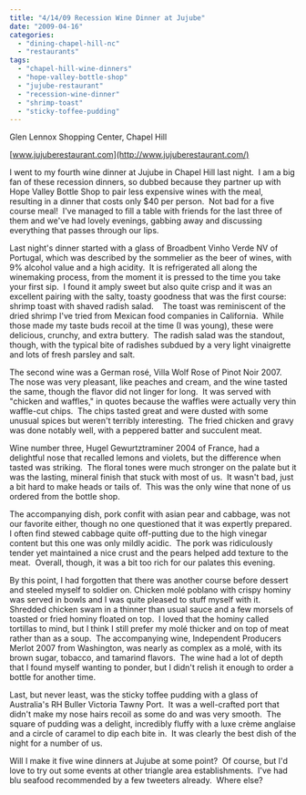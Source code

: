 ```yaml
---
title: "4/14/09 Recession Wine Dinner at Jujube"
date: "2009-04-16"
categories: 
  - "dining-chapel-hill-nc"
  - "restaurants"
tags: 
  - "chapel-hill-wine-dinners"
  - "hope-valley-bottle-shop"
  - "jujube-restaurant"
  - "recession-wine-dinner"
  - "shrimp-toast"
  - "sticky-toffee-pudding"
---
```


Glen Lennox Shopping Center, Chapel Hill

[www.jujuberestaurant.com](http://www.jujuberestaurant.com/)

I went to my fourth wine dinner at Jujube in Chapel Hill last night.  I am a big fan of these recession dinners, so dubbed because they partner up with Hope Valley Bottle Shop to pair less expensive wines with the meal, resulting in a dinner that costs only $40 per person.  Not bad for a five course meal!  I've managed to fill a table with friends for the last three of them and we've had lovely evenings, gabbing away and discussing everything that passes through our lips.

Last night's dinner started with a glass of Broadbent Vinho Verde NV of Portugal, which was described by the sommelier as the beer of wines, with 9% alcohol value and a high acidity.  It is refrigerated all along the winemaking process, from the moment it is pressed to the time you take your first sip.  I found it amply sweet but also quite crisp and it was an excellent pairing with the salty, toasty goodness that was the first course:  shrimp toast with shaved radish salad.    The toast was reminiscent of the dried shrimp I've tried from Mexican food companies in California.  While those made my taste buds recoil at the time (I was young), these were delicious, crunchy, and extra buttery.  The radish salad was the standout, though, with the typical bite of radishes subdued by a very light vinaigrette and lots of fresh parsley and salt.

The second wine was a German rosé, Villa Wolf Rose of Pinot Noir 2007.  The nose was very pleasant, like peaches and cream, and the wine tasted the same, though the flavor did not linger for long.  It was served with "chicken and waffles," in quotes because the waffles were actually very thin waffle-cut chips.  The chips tasted great and were dusted with some unusual spices but weren't terribly interesting.  The fried chicken and gravy was done notably well, with a peppered batter and succulent meat.

Wine number three, Hugel Gewurtztraminer 2004 of France, had a delightful nose that recalled lemons and violets, but the difference when tasted was striking.  The floral tones were much stronger on the palate but it was the lasting, mineral finish that stuck with most of us.  It wasn't bad, just a bit hard to make heads or tails of.  This was the only wine that none of us ordered from the bottle shop.

The accompanying dish, pork confit with asian pear and cabbage, was not our favorite either, though no one questioned that it was expertly prepared.  I often find stewed cabbage quite off-putting due to the high vinegar content but this one was only mildly acidic.  The pork was ridiculously tender yet maintained a nice crust and the pears helped add texture to the meat.  Overall, though, it was a bit too rich for our palates this evening.

By this point, I had forgotten that there was another course before dessert and steeled myself to soldier on. Chicken molé poblano with crispy hominy was served in bowls and I was quite pleased to stuff myself with it.  Shredded chicken swam in a thinner than usual sauce and a few morsels of toasted or fried hominy floated on top.  I loved that the hominy called tortillas to mind, but I think I still prefer my molé thicker and on top of meat rather than as a soup.  The accompanying wine, Independent Producers Merlot 2007 from Washington, was nearly as complex as a molé, with its brown sugar, tobacco, and tamarind flavors.  The wine had a lot of depth that I found myself wanting to ponder, but I didn't relish it enough to order a bottle for another time.

Last, but never least, was the sticky toffee pudding with a glass of Australia's RH Buller Victoria Tawny Port.  It was a well-crafted port that didn't make my nose hairs recoil as some do and was very smooth.  The square of pudding was a delight, incredibly fluffy with a luxe crème anglaise and a circle of caramel to dip each bite in.  It was clearly the best dish of the night for a number of us.

Will I make it five wine dinners at Jujube at some point?  Of course, but I'd love to try out some events at other triangle area establishments.  I've had blu seafood recommended by a few tweeters already.  Where else?
